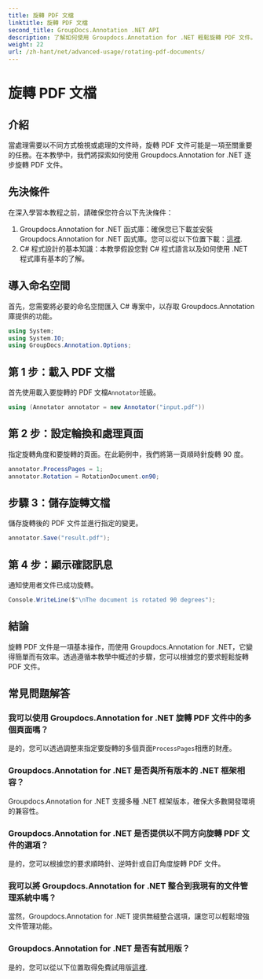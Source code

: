 ```yaml
---
title: 旋轉 PDF 文檔
linktitle: 旋轉 PDF 文檔
second_title: GroupDocs.Annotation .NET API
description: 了解如何使用 Groupdocs.Annotation for .NET 輕鬆旋轉 PDF 文件。提高文件管理效率。
weight: 22
url: /zh-hant/net/advanced-usage/rotating-pdf-documents/
---
```


# 旋轉 PDF 文檔

## 介紹
當處理需要以不同方式檢視或處理的文件時，旋轉 PDF 文件可能是一項至關重要的任務。在本教學中，我們將探索如何使用 Groupdocs.Annotation for .NET 逐步旋轉 PDF 文件。
## 先決條件
在深入學習本教程之前，請確保您符合以下先決條件：
1.  Groupdocs.Annotation for .NET 函式庫：確保您已下載並安裝 Groupdocs.Annotation for .NET 函式庫。您可以從以下位置下載：[這裡](https://releases.groupdocs.com/annotation/net/).
2. C# 程式設計的基本知識：本教學假設您對 C# 程式語言以及如何使用 .NET 程式庫有基本的了解。

## 導入命名空間
首先，您需要將必要的命名空間匯入 C# 專案中，以存取 Groupdocs.Annotation 庫提供的功能。
```csharp
using System;
using System.IO;
using GroupDocs.Annotation.Options;
```
## 第 1 步：載入 PDF 文檔
首先使用載入要旋轉的 PDF 文檔`Annotator`班級。
```csharp
using (Annotator annotator = new Annotator("input.pdf"))
```
## 第 2 步：設定輪換和處理頁面
指定旋轉角度和要旋轉的頁面。在此範例中，我們將第一頁順時針旋轉 90 度。
```csharp
annotator.ProcessPages = 1;
annotator.Rotation = RotationDocument.on90;
```
## 步驟 3：儲存旋轉文檔
儲存旋轉後的 PDF 文件並進行指定的變更。
```csharp
annotator.Save("result.pdf");
```
## 第 4 步：顯示確認訊息
通知使用者文件已成功旋轉。
```csharp
Console.WriteLine($"\nThe document is rotated 90 degrees");
```

## 結論
旋轉 PDF 文件是一項基本操作，而使用 Groupdocs.Annotation for .NET，它變得簡單而有效率。透過遵循本教學中概述的步驟，您可以根據您的要求輕鬆旋轉 PDF 文件。
## 常見問題解答
### 我可以使用 Groupdocs.Annotation for .NET 旋轉 PDF 文件中的多個頁面嗎？
是的，您可以透過調整來指定要旋轉的多個頁面`ProcessPages`相應的財產。
### Groupdocs.Annotation for .NET 是否與所有版本的 .NET 框架相容？
Groupdocs.Annotation for .NET 支援多種 .NET 框架版本，確保大多數開發環境的兼容性。
### Groupdocs.Annotation for .NET 是否提供以不同方向旋轉 PDF 文件的選項？
是的，您可以根據您的要求順時針、逆時針或自訂角度旋轉 PDF 文件。
### 我可以將 Groupdocs.Annotation for .NET 整合到我現有的文件管理系統中嗎？
當然，Groupdocs.Annotation for .NET 提供無縫整合選項，讓您可以輕鬆增強文件管理功能。
### Groupdocs.Annotation for .NET 是否有試用版？
是的，您可以從以下位置取得免費試用版[這裡](https://releases.groupdocs.com/).